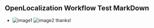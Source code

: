 ## OpenLocalization Workflow Test MarkDown
* ![image1](.\cafe2553-70a4-49fb-97c3-9556bc736478.png)   ![image2](.\0072956b-aa0b-4351-b411-d36dffa85d71.png) 
thanks!